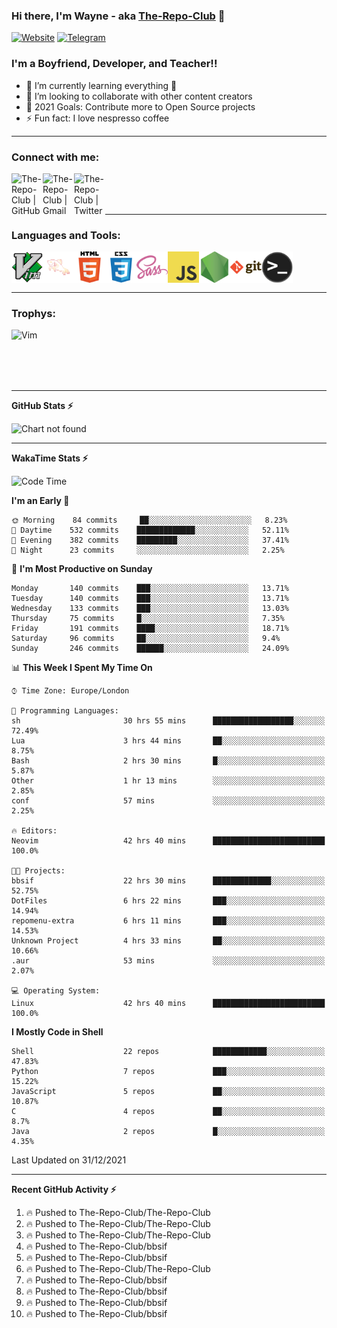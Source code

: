 ### Hi there, I'm Wayne - aka [The-Repo-Club][website] 👋

[![Website](https://img.shields.io/website?label=github.com/The-Repo-Club/&color=orange&style=flat-square&url=https://github.com/The-Repo-Club/)][website]
[![Telegram](https://img.shields.io/badge/Chat%20on-Telegram-orange.svg?color=orange&logo=telegram&style=flat-square)][telegram]

### I'm a Boyfriend, Developer, and Teacher!!

- 🌱 I’m currently learning everything 🤣
- 👯 I’m looking to collaborate with other content creators
- 🥅 2021 Goals: Contribute more to Open Source projects
- ⚡ Fun fact: I love nespresso coffee

---
### Connect with me:

[<img align="left" alt="The-Repo-Club | GitHub" width="50px" src="https://img.icons8.com/nolan/64/github.png" />][website]
[<img align="left" alt="The-Repo-Club | Gmail" width="50px" src="https://img.icons8.com/nolan/64/gmail.png" />][email]
[<img align="left" alt="The-Repo-Club | Twitter" width="50px" src="https://img.icons8.com/nolan/64/telegram-app.png" />][telegram]

[website]: https://github.com/The-Repo-Club/
[email]: mailto:wayne6324@gmail.com
[telegram]: https://t.me/TheRepoClub

<br />
<br />
<br />

---
### Languages and Tools:

<img align="left" alt="Vim" width="50px" src="https://raw.githubusercontent.com/github/explore/80688e429a7d4ef2fca1e82350fe8e3517d3494d/topics/vim/vim.png" />
<img align="left" alt="Fish" width="50px" src="https://raw.githubusercontent.com/github/explore/80688e429a7d4ef2fca1e82350fe8e3517d3494d/topics/fish/fish.png" />
<img align="left" alt="HTML5" width="50px" src="https://raw.githubusercontent.com/github/explore/80688e429a7d4ef2fca1e82350fe8e3517d3494d/topics/html/html.png" />
<img align="left" alt="CSS3" width="50px" src="https://raw.githubusercontent.com/github/explore/80688e429a7d4ef2fca1e82350fe8e3517d3494d/topics/css/css.png" />
<img align="left" alt="Sass" width="50px" src="https://raw.githubusercontent.com/github/explore/80688e429a7d4ef2fca1e82350fe8e3517d3494d/topics/sass/sass.png" />
<img align="left" alt="JavaScript" width="50px" src="https://raw.githubusercontent.com/github/explore/80688e429a7d4ef2fca1e82350fe8e3517d3494d/topics/javascript/javascript.png" />
<img align="left" alt="Node.js" width="50px" src="https://raw.githubusercontent.com/github/explore/80688e429a7d4ef2fca1e82350fe8e3517d3494d/topics/nodejs/nodejs.png" />
<img align="left" alt="Git" width="50px" src="https://raw.githubusercontent.com/github/explore/80688e429a7d4ef2fca1e82350fe8e3517d3494d/topics/git/git.png" />
<img align="left" alt="Terminal" width="50px" src="https://raw.githubusercontent.com/github/explore/80688e429a7d4ef2fca1e82350fe8e3517d3494d/topics/terminal/terminal.png" />

<br />
<br />
<br />

---
### Trophys:

<img align="left" alt="Vim" width="1200px" src="https://github-profile-trophy.vercel.app/?username=The-Repo-Club&theme=dracula&margin-w=8&margin-h=8&column=8" />

---

<br />
<br />
<br />
<br />

---
**GitHub Stats ⚡**

![Chart not found](https://github-readme-stats.vercel.app/api?username=The-Repo-Club&theme=tokyonight&show_icons=true&count_private=true&hide_border=true&include_all_commits=true&custom_title=The-Repo-Club%27s+GitHub+Stats)


---
**WakaTime Stats ⚡**

<!--START_SECTION:waka-->
![Code Time](http://img.shields.io/badge/Code%20Time-351%20hrs%2038%20mins-blue)

**I'm an Early 🐤** 

```text
🌞 Morning    84 commits     ██░░░░░░░░░░░░░░░░░░░░░░░   8.23% 
🌆 Daytime    532 commits    █████████████░░░░░░░░░░░░   52.11% 
🌃 Evening    382 commits    █████████░░░░░░░░░░░░░░░░   37.41% 
🌙 Night      23 commits     ░░░░░░░░░░░░░░░░░░░░░░░░░   2.25%

```
📅 **I'm Most Productive on Sunday** 

```text
Monday       140 commits    ███░░░░░░░░░░░░░░░░░░░░░░   13.71% 
Tuesday      140 commits    ███░░░░░░░░░░░░░░░░░░░░░░   13.71% 
Wednesday    133 commits    ███░░░░░░░░░░░░░░░░░░░░░░   13.03% 
Thursday     75 commits     █░░░░░░░░░░░░░░░░░░░░░░░░   7.35% 
Friday       191 commits    ████░░░░░░░░░░░░░░░░░░░░░   18.71% 
Saturday     96 commits     ██░░░░░░░░░░░░░░░░░░░░░░░   9.4% 
Sunday       246 commits    ██████░░░░░░░░░░░░░░░░░░░   24.09%

```


📊 **This Week I Spent My Time On** 

```text
⌚︎ Time Zone: Europe/London

💬 Programming Languages: 
sh                       30 hrs 55 mins      ██████████████████░░░░░░░   72.49% 
Lua                      3 hrs 44 mins       ██░░░░░░░░░░░░░░░░░░░░░░░   8.75% 
Bash                     2 hrs 30 mins       █░░░░░░░░░░░░░░░░░░░░░░░░   5.87% 
Other                    1 hr 13 mins        ░░░░░░░░░░░░░░░░░░░░░░░░░   2.85% 
conf                     57 mins             ░░░░░░░░░░░░░░░░░░░░░░░░░   2.25%

🔥 Editors: 
Neovim                   42 hrs 40 mins      █████████████████████████   100.0%

🐱‍💻 Projects: 
bbsif                    22 hrs 30 mins      █████████████░░░░░░░░░░░░   52.75% 
DotFiles                 6 hrs 22 mins       ███░░░░░░░░░░░░░░░░░░░░░░   14.94% 
repomenu-extra           6 hrs 11 mins       ███░░░░░░░░░░░░░░░░░░░░░░   14.53% 
Unknown Project          4 hrs 33 mins       ██░░░░░░░░░░░░░░░░░░░░░░░   10.66% 
.aur                     53 mins             ░░░░░░░░░░░░░░░░░░░░░░░░░   2.07%

💻 Operating System: 
Linux                    42 hrs 40 mins      █████████████████████████   100.0%

```

**I Mostly Code in Shell** 

```text
Shell                    22 repos            ████████████░░░░░░░░░░░░░   47.83% 
Python                   7 repos             ███░░░░░░░░░░░░░░░░░░░░░░   15.22% 
JavaScript               5 repos             ██░░░░░░░░░░░░░░░░░░░░░░░   10.87% 
C                        4 repos             ██░░░░░░░░░░░░░░░░░░░░░░░   8.7% 
Java                     2 repos             █░░░░░░░░░░░░░░░░░░░░░░░░   4.35%

```



 Last Updated on 31/12/2021
<!--END_SECTION:waka-->

---

**Recent GitHub Activity :zap:**

<!--START_SECTION:activity-->
1. 🔥 Pushed to The-Repo-Club/The-Repo-Club
2. 🔥 Pushed to The-Repo-Club/The-Repo-Club
3. 🔥 Pushed to The-Repo-Club/The-Repo-Club
4. 🔥 Pushed to The-Repo-Club/bbsif
5. 🔥 Pushed to The-Repo-Club/bbsif
6. 🔥 Pushed to The-Repo-Club/The-Repo-Club
7. 🔥 Pushed to The-Repo-Club/bbsif
8. 🔥 Pushed to The-Repo-Club/bbsif
9. 🔥 Pushed to The-Repo-Club/bbsif
10. 🔥 Pushed to The-Repo-Club/bbsif
<!--END_SECTION:activity-->